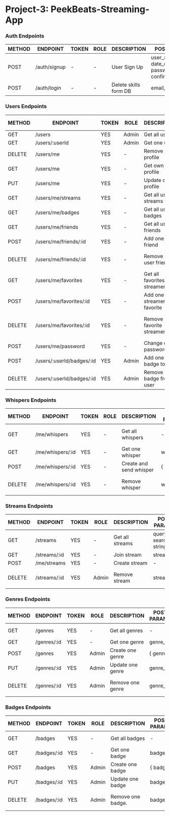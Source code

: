 # Project-3: PeekBeats-Streaming-App

### Auth Endpoints

| METHOD | ENDPOINT     | TOKEN | ROLE | DESCRIPTION           | POST PARAMS                                                 | RETURNS |
| ------ | ------------ | ----- | ---- | --------------------- | ----------------------------------------------------------- | ------- |
| POST   | /auth/signup | -     | -    | User Sign Up          | user_name, email, date_of_birth, password, confirm_password | token   |
| POST   | /auth/login  | -     | -    | Delete skills form DB | email, password                                             | token   |

### Users Endpoints

| METHOD | ENDPOINT                  | TOKEN | ROLE  | DESCRIPTION                  | POST PARAMS                | RETURNS                              |
| ------ | ------------------------- | ----- | ----- | ---------------------------- | -------------------------- | ------------------------------------ |
| GET    | /users                    | YES   | Admin | Get all users                | -                          | [{ users }]                          |
| GET    | /users/:userId            | YES   | Admin | Get one user                 | user_id                    | { user }                             |
| DELETE | /users/me                 | YES   | -     | Remove own profile           | user_id                    | "Profile deleted"                    |
| GET    | /users/me                 | YES   | -     | Get own profile              | user_id                    | { user }                             |
| PUT    | /users/me                 | YES   | -     | Update own profile           | user_id                    | { user }                             |
| GET    | /users/me/streams         | YES   | -     | Get all user streams         | user_id                    | [{ streams }]                        |
| GET    | /users/me/badges          | YES   | -     | Get all user badges          | user_id                    | [{ badges }]                         |
| GET    | /users/me/friends         | YES   | -     | Get all user friends         | user_id                    | [{ friends }]                        |
| POST   | /users/me/friends/:id     | YES   | -     | Add one user friend          | user_id, friend_id         | { friend }                           |
| DELETE | /users/me/friends/:id     | YES   | -     | Remove one user friend       | user_id, friend_id         | "Friend has been removed"            |
| GET    | /users/me/favorites       | YES   | -     | Get all favorites streamers  | ¿user_id?                  | [{ streamers }]                      |
| POST   | /users/me/favorites/:id   | YES   | -     | Add one streamer to favorite | streamer_id                | { streamer }                         |
| DELETE | /users/me/favorites/:id   | YES   | -     | Remove one favorite streamer | streamer_id                | "Favorite streamer has been removed" |
| POST   | /users/me/password        | YES   | -     | Change own password          | old_password, new_password | "Password updated"                   |
| POST   | /users/:userId/badges/:id | YES   | Admin | Add one badge to user        | user_id, badge_id          | { badge }                            |
| DELETE | /users/:userId/badges/:id | YES   | Admin | Remove one badge from user   | user_id, badge_id          | "Badge has been removed"             |

### Whispers Endpoints

| METHOD | ENDPOINT         | TOKEN | ROLE | DESCRIPTION             | POST PARAMS | RETURNS                    |
| ------ | ---------------- | ----- | ---- | ----------------------- | ----------- | -------------------------- |
| GET    | /me/whispers     | YES   | -    | Get all whispers        | -           | [{ whisper }]              |
| GET    | /me/whispers/:id | YES   | -    | Get one whisper         | whisper_id  | { whisper }                |
| POST   | /me/whispers/:id | YES   | -    | Create and send whisper | { whisper } | { whisper }                |
| DELETE | /me/whispers/:id | YES   | -    | Remove whisper          | whisper_id  | "Whisper has been deleted" |

### Streams Endpoints

| METHOD | ENDPOINT     | TOKEN | ROLE  | DESCRIPTION     | POST PARAMS         | RETURNS                    |
| ------ | ------------ | ----- | ----- | --------------- | ------------------- | -------------------------- |
| GET    | /streams     | YES   | -     | Get all streams | query: search string| [{ streams }]              |
| GET    | /streams/:id | YES   | -     | Join stream     | stream_id           | { stream }                 |
| POST   | /me/streams  | YES   | -     | Create stream   | -                   | { stream }                 |
| DELETE | /streams/:id | YES   | Admin | Remove stream   | stream_id           | "Streams has been deleted" |

### Genres Endpoints

| METHOD | ENDPOINT    | TOKEN | ROLE  | DESCRIPTION      | POST PARAMS | RETURNS                   |
| ------ | ----------- | ----- | ----- | ---------------- | ----------- | ------------------------- |
| GET    | /genres     | YES   | -     | Get all genres   | -           | [{ genres }]              |
| GET    | /genres/:id | YES   | -     | Get one genre    | genre_id    | { genre }                 |
| POST   | /genres     | YES   | Admin | Create one genre | { genre }   | { genre }                 |
| PUT    | /genres/:id | YES   | Admin | Update one genre | genre_id    | { genre }                 |
| DELETE | /genres/:id | YES   | Admin | Remove one genre | genre_id    | "Genres has been deleted" |

### Badges Endpoints

| METHOD | ENDPOINT    | TOKEN | ROLE  | DESCRIPTION       | POST PARAMS | RETURNS                   |
| ------ | ----------- | ----- | ----- | ----------------- | ----------- | ------------------------- |
| GET    | /badges     | YES   | -     | Get all badges    | -           | [{ badges }]              |
| GET    | /badges/:id | YES   | -     | Get one badge     | badge_id    | { badge }                 |
| POST   | /badges     | YES   | Admin | Create one badge  | { badge }   | { badge }                 |
| PUT    | /badges/:id | YES   | Admin | Update one badge  | badge_id    | { badge }                 |
| DELETE | /badges/:id | YES   | Admin | Remove one badge. | badge_id    | "Badges has been deleted" |
